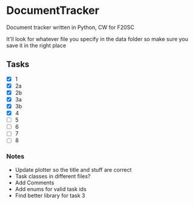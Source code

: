 # DocumentTracker
Document tracker written in Python, CW for F20SC

It'll look for whatever file you specify in the data folder so make sure you save it in the right place

## Tasks
- [x] 1
- [x] 2a
- [x] 2b
- [x] 3a
- [x] 3b
- [x] 4
- [ ] 5
- [ ] 6
- [ ] 7
- [ ] 8

### Notes
- Update plotter so the title and stuff are correct
- Task classes in different files?
- Add Comments
- Add enums for valid task ids
- Find better library for task 3

